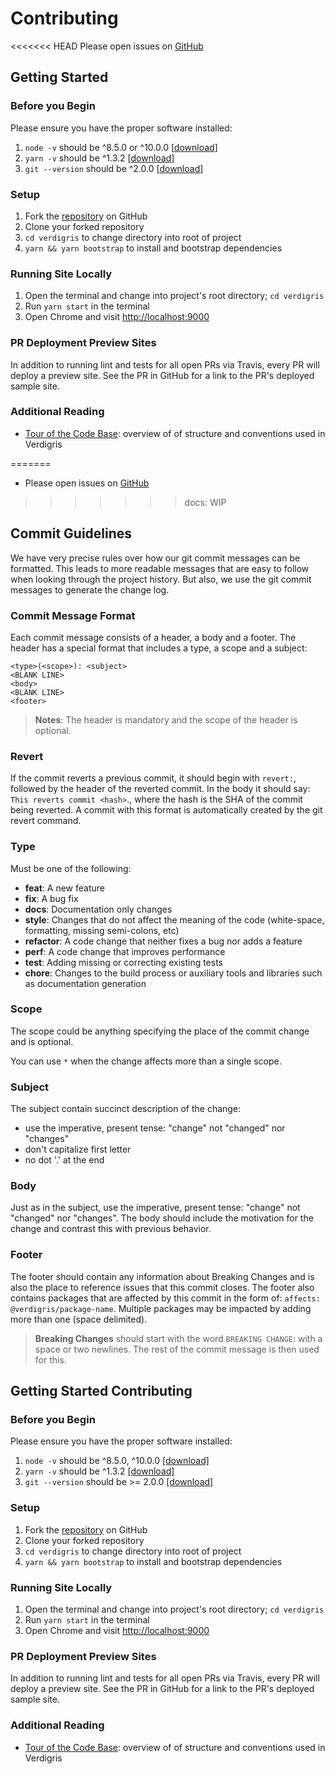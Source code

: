 # Contributing

<<<<<<< HEAD
Please open issues on [GitHub](https://github.com/andrew-codes/verdigris/issues)

## Getting Started

### Before you Begin

Please ensure you have the proper software installed:

1. `node -v` should be ^8.5.0 or ^10.0.0  [[download](https://nodejs.org/en/)]
2. `yarn -v` should be ^1.3.2 [[download](https://yarnpkg.com/lang/en/docs/install/)]
3. `git --version` should be ^2.0.0 [[download](https://git-scm.com/downloads)]

### Setup

1. Fork the [repository](https://github.com/andrew-codes/verdigris) on GitHub
2. Clone your forked repository
3. `cd verdigris` to change directory into root of project
4. `yarn && yarn bootstrap` to install and bootstrap dependencies

### Running Site Locally

1. Open the terminal and change into project's root directory; `cd verdigris`
2. Run `yarn start` in the terminal
3. Open Chrome and visit [http://localhost:9000](http://localhost:9000)

### PR Deployment Preview Sites

In addition to running lint and tests for all open PRs via Travis, every PR will deploy a preview site. See the PR in GitHub for a link to the PR's deployed sample site.

### Additional Reading

- [Tour of the Code Base](../../guides/tour-of-the-code-base): overview of of structure and conventions used in Verdigris

=======
- Please open issues on [GitHub](https://github.com/andrew-codes/verdigris/issues)

>>>>>>> docs: WIP
## Commit Guidelines
We have very precise rules over how our git commit messages can be formatted. This leads to more readable messages that are easy to follow when looking through the project history. But also, we use the git commit messages to generate the  change log.

### Commit Message Format
Each commit message consists of a header, a body and a footer. The header has a special format that includes a type, a scope and a subject:

```
<type>(<scope>): <subject>
<BLANK LINE>
<body>
<BLANK LINE>
<footer>
```

 > **Notes**: The header is mandatory and the scope of the header is optional.

### Revert
If the commit reverts a previous commit, it should begin with `revert:`, followed by the header of the reverted commit. In the body it should say: `This reverts commit <hash>`., where the hash is the SHA of the commit being reverted. A commit with this format is automatically created by the git revert command.

### Type
Must be one of the following:

- **feat**: A new feature
- **fix**: A bug fix
- **docs**: Documentation only changes
- **style**: Changes that do not affect the meaning of the code (white-space, formatting, missing semi-colons, etc)
- **refactor**: A code change that neither fixes a bug nor adds a feature
- **perf**: A code change that improves performance
- **test**: Adding missing or correcting existing tests
- **chore**: Changes to the build process or auxiliary tools and libraries such as documentation generation

### Scope
The scope could be anything specifying the place of the commit change and is optional.

You can use `*` when the change affects more than a single scope.

### Subject
The subject contain succinct description of the change:

- use the imperative, present tense: "change" not "changed" nor "changes"
- don't capitalize first letter
- no dot '.' at the end

### Body
Just as in the subject, use the imperative, present tense: "change" not "changed" nor "changes". The body should include the motivation for the change and contrast this with previous behavior.

### Footer
The footer should contain any information about Breaking Changes and is also the place to reference issues that this commit closes. The footer also contains packages that are affected by this commit in the form of: `affects: @verdigris/package-name`. Multiple packages may be impacted by adding more than one (space delimited).

> **Breaking Changes** should start with the word `BREAKING CHANGE`: with a space or two newlines. The rest of the commit message is then used for this.

## Getting Started Contributing

### Before you Begin

Please ensure you have the proper software installed:

1. `node -v` should be ^8.5.0, ^10.0.0  [[download]](https://nodejs.org/en/)
2. `yarn -v` should be ^1.3.2 [[download]](https://yarnpkg.com/lang/en/docs/install/)
3. `git --version` should be >= 2.0.0 [[download]](https://git-scm.com/downloads)

### Setup

1. Fork the [repository](https://github.com/andrew-codes/verdigris) on GitHub
2. Clone your forked repository
3. `cd verdigris` to change directory into root of project
4. `yarn && yarn bootstrap` to install and bootstrap dependencies

### Running Site Locally

1. Open the terminal and change into project's root directory; `cd verdigris`
2. Run `yarn start` in the terminal
3. Open Chrome and visit [http://localhost:9000](http://localhost:9000)

### PR Deployment Preview Sites

In addition to running lint and tests for all open PRs via Travis, every PR will deploy a preview site. See the PR in GitHub for a link to the PR's deployed sample site.

### Additional Reading

- [Tour of the Code Base](../../guides/tour-of-the-code-base): overview of of structure and conventions used in Verdigris
